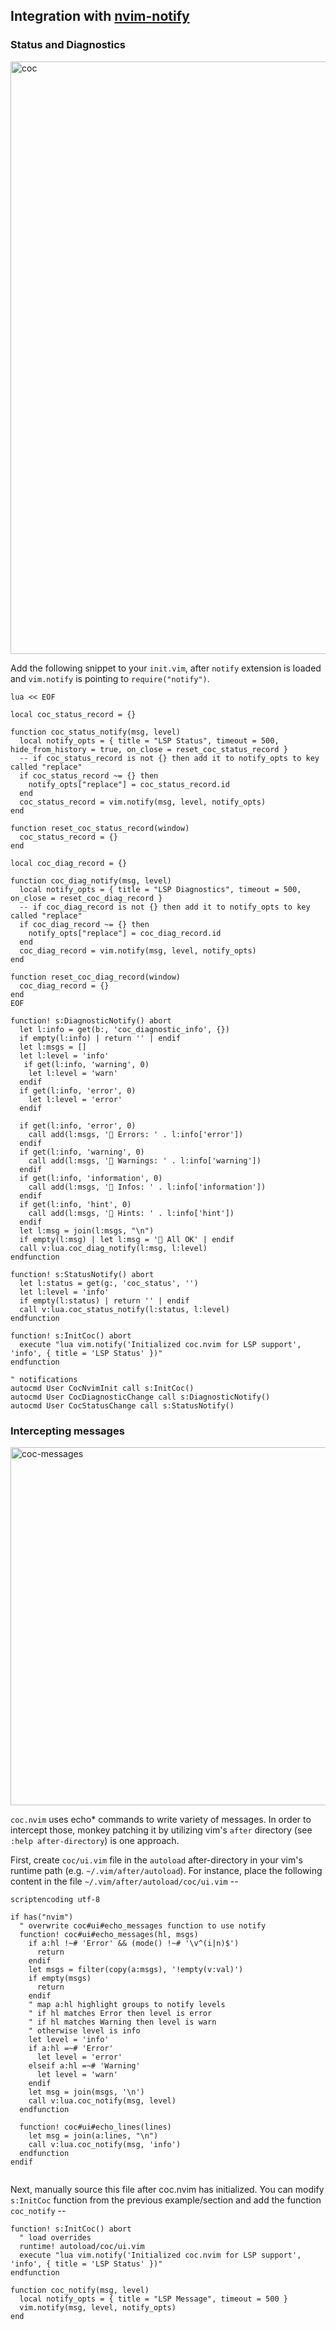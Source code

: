 ## Integration with [nvim-notify](https://github.com/rcarriga/nvim-notify)

### Status and Diagnostics

<img width="948" alt="coc" src="https://user-images.githubusercontent.com/18579817/166508592-cc96612f-ca40-409d-9615-7880c790f5ad.png">

Add the following snippet to your `init.vim`, after `notify` extension is loaded and `vim.notify` is pointing to `require("notify")`.

```vim
lua << EOF

local coc_status_record = {}

function coc_status_notify(msg, level)
  local notify_opts = { title = "LSP Status", timeout = 500, hide_from_history = true, on_close = reset_coc_status_record }
  -- if coc_status_record is not {} then add it to notify_opts to key called "replace"
  if coc_status_record ~= {} then
    notify_opts["replace"] = coc_status_record.id
  end
  coc_status_record = vim.notify(msg, level, notify_opts)
end

function reset_coc_status_record(window)
  coc_status_record = {}
end

local coc_diag_record = {}

function coc_diag_notify(msg, level)
  local notify_opts = { title = "LSP Diagnostics", timeout = 500, on_close = reset_coc_diag_record }
  -- if coc_diag_record is not {} then add it to notify_opts to key called "replace"
  if coc_diag_record ~= {} then
    notify_opts["replace"] = coc_diag_record.id
  end
  coc_diag_record = vim.notify(msg, level, notify_opts)
end

function reset_coc_diag_record(window)
  coc_diag_record = {}
end
EOF

function! s:DiagnosticNotify() abort
  let l:info = get(b:, 'coc_diagnostic_info', {})
  if empty(l:info) | return '' | endif
  let l:msgs = []
  let l:level = 'info'
   if get(l:info, 'warning', 0)
    let l:level = 'warn'
  endif
  if get(l:info, 'error', 0)
    let l:level = 'error'
  endif
 
  if get(l:info, 'error', 0)
    call add(l:msgs, ' Errors: ' . l:info['error'])
  endif
  if get(l:info, 'warning', 0)
    call add(l:msgs, ' Warnings: ' . l:info['warning'])
  endif
  if get(l:info, 'information', 0)
    call add(l:msgs, ' Infos: ' . l:info['information'])
  endif
  if get(l:info, 'hint', 0)
    call add(l:msgs, ' Hints: ' . l:info['hint'])
  endif
  let l:msg = join(l:msgs, "\n")
  if empty(l:msg) | let l:msg = ' All OK' | endif
  call v:lua.coc_diag_notify(l:msg, l:level)
endfunction

function! s:StatusNotify() abort
  let l:status = get(g:, 'coc_status', '')
  let l:level = 'info'
  if empty(l:status) | return '' | endif
  call v:lua.coc_status_notify(l:status, l:level)
endfunction

function! s:InitCoc() abort
  execute "lua vim.notify('Initialized coc.nvim for LSP support', 'info', { title = 'LSP Status' })"
endfunction

" notifications
autocmd User CocNvimInit call s:InitCoc()
autocmd User CocDiagnosticChange call s:DiagnosticNotify()
autocmd User CocStatusChange call s:StatusNotify()
```

### Intercepting messages

<img width="573" alt="coc-messages" src="https://user-images.githubusercontent.com/18579817/166982575-e3c6bbc4-7cbc-474c-8ea7-77e17ed62c3e.png">

`coc.nvim` uses echo* commands to write variety of messages. In order to intercept those, monkey patching it by utilizing vim's `after` directory (see `:help after-directory`) is one approach. 

First, create `coc/ui.vim` file in the `autoload` after-directory in your vim's runtime path (e.g. `~/.vim/after/autoload`). For instance, place the following content in the file `~/.vim/after/autoload/coc/ui.vim` --

```vim
scriptencoding utf-8

if has("nvim")
  " overwrite coc#ui#echo_messages function to use notify
  function! coc#ui#echo_messages(hl, msgs)
    if a:hl !~# 'Error' && (mode() !~# '\v^(i|n)$')
      return
    endif
    let msgs = filter(copy(a:msgs), '!empty(v:val)')
    if empty(msgs)
      return
    endif
    " map a:hl highlight groups to notify levels
    " if hl matches Error then level is error
    " if hl matches Warning then level is warn
    " otherwise level is info
    let level = 'info'
    if a:hl =~# 'Error'
      let level = 'error'
    elseif a:hl =~# 'Warning'
      let level = 'warn'
    endif
    let msg = join(msgs, '\n')
    call v:lua.coc_notify(msg, level)
  endfunction

  function! coc#ui#echo_lines(lines)
    let msg = join(a:lines, "\n")
    call v:lua.coc_notify(msg, 'info')
  endfunction
endif


```

Next, manually source this file after coc.nvim has initialized. You can modify `s:InitCoc` function from the previous example/section and add the function `coc_notify` --

```vim
function! s:InitCoc() abort
  " load overrides
  runtime! autoload/coc/ui.vim
  execute "lua vim.notify('Initialized coc.nvim for LSP support', 'info', { title = 'LSP Status' })"
endfunction

function coc_notify(msg, level)
  local notify_opts = { title = "LSP Message", timeout = 500 }
  vim.notify(msg, level, notify_opts)
end
```